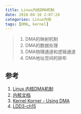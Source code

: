```yaml
---
title: Linux内核DMA机制
date: 2018-04-16 2:07:24
categories: Linux内核
tags: [DMA, kernel]
---
```


>1. DMA的映射机制
>2. DMA的数据处理
>3. DMA物理通道和逻辑通道
>4. DMA地址空间的排布



## 参考

1. [Linux 内核DMA机制](https://my.oschina.net/u/174242/blog/70359)
2. [内核文档](https://www.kernel.org/doc/Documentation/DMA-API-HOWTO.txt)
3. [Kernel Korner - Using DMA](https://www.linuxjournal.com/article/7104)
4. [LDD3-ch15](https://static.lwn.net/images/pdf/LDD3/ch15.pdf)
